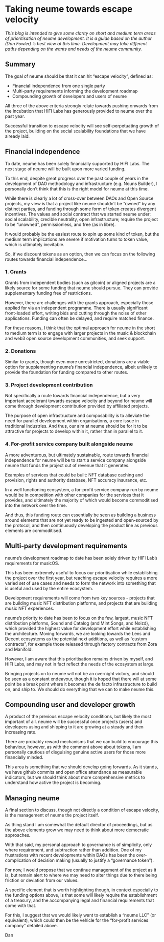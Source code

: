 # Taking neume towards escape velocity

*This blog is intended to give some clarity on short and medium term areas of prioritisation of neume development. It is a guide based on the author (Dan Fowler) ’s best view at this time. Development may take different paths depending on the wants and needs of the neume community.*

## Summary

The goal of neume should be that it can hit “escape velocity”, defined as:

- Financial independence from one single party
- Multi-party requirements informing the development roadmap
- Compounding growth of developers and users of neume

All three of the above criteria strongly relate towards pushing onwards from the incubation that HIFI Labs has generously provided to neume over the past year.

Successful transition to escape velocity will see self-perpetuating growth of the project, building on the social scalability foundations that we have already laid.

## Financial independence

To date, neume has been solely financially supported by HIFI Labs. The next stage of neume will be built upon more varied funding.

To this end, despite great progress over the past couple of years in the development of DAO methodology and infrastructure (e.g. Nouns Builder), I personally don’t think that this is the right model for neume at this time.

While there is clearly a lot of cross-over between DAOs and Open Source projects, my view is that a project like neume shouldn’t be “owned” by any distinct parties, and funding through some form of token creates divergent incentives. The values and social contract that we started neume under; social scalability, credible neutrality, open infrastructure; require the project to be “unowned”, permissionless, and free (as in libre).

It would probably be the easiest route to spin up some kind of token, but the medium term implications are severe if motivation turns to token value, which is ultimately inevitable.

So, if we discount tokens as an option, then we can focus on the following routes towards financial independence…

### 1. Grants

Grants from independent bodies (such as gitcoin) or aligned projects are a likely source for some funding that neume should pursue. They can provide supplementary funding free of restrictions. 

However, there are challenges with the grants approach, especially those applied for via an independent programme. There is usually significant front-loaded effort, writing bids and cutting through the noise of other applications. Funding can often be delayed, and require matched finance.

For these reasons, I think that the optimal approach for neume in the short to medium term is to engage with larger projects in the music & blockchain and web3 open source development communities, and seek support.

### 2. Donations

Similar to grants, though even more unrestricted, donations are a viable option for supplementing neume’s financial independence, albeit unlikely to provide the foundation for funding compared to other routes.

### 3. Project development contribution

Not specifically a route towards financial independence, but a very important accelerant towards escape velocity and beyond for neume will come through development contribution provided by affiliated projects.

The purpose of open infrastructure and composability is to alleviate the need for parallel development within organisations, a core issue in traditional industries. And thus, our aim at neume should be for it to be attractive for projects to develop within it, rather than in parallel to it. 

### 4. For-profit service company built alongside neume

A more adventurous, but ultimately sustainable, route towards financial independence for neume will be to start a service company alongside neume that funds the project out of revenue that it generates.

Examples of services that could be built: NFT database caching and provision, rights and authority database, NFT accuracy insurance, etc.  

In a well functioning ecosystem, a for-profit service company run by neume would be in competition with other companies for the services that it provides, and ultimately the majority of which would become commoditised into the network over the time. 

And thus, this funding route can essentially be seen as building a business around elements that are not yet ready to be ingested and open-sourced by the protocol, and then continuously developing the product line as previous elements are commoditised. 

## Multi-party development requirements

neume’s development roadmap to date has been solely driven by HIFI Lab’s requirements for musicOS. 

This has been extremely useful to focus our prioritisation while establishing the project over the first year, but reaching escape velocity requires a more varied set of use cases and needs to form the network into something that is useful and used by the entire ecosystem.

Development requirements will come from two key sources - projects that are building music NFT distribution platforms, and projects that are building music NFT experiences.

neume’s priority to date has been to focus on the few, largest, music NFT distribution platforms, Sound and Catalog (and Mint Songs, and Noizd), which provided the highest value for development effort while establishing the architecture. Moving forwards, we are looking towards the Lens and Decent ecosystems as the potential next additions, as well as “custom contracts”, for example those released through factory contracts from Zora and Manifold. 

However, I am aware that this prioritisation remains driven by myself, and HIFI Labs, and may not in fact reflect the needs of the ecosystem at large.

Bringing projects on to neume will not be an overnight victory, and should be seen as a constant endeavour, though it is hoped that there will at some point be a break point where it becomes the de facto infrastructure to build on, and ship to. We should do everything that we can to make neume this.

## Compounding user and developer growth

A product of the previous escape velocity conditions, but likely the most important of all. neume will be successful once projects (users) and developers using and shipping to it are growing at a steady and then increasing rate.

There are probably reward mechanisms that we can build to encourage this behaviour, however, as with the comment above about tokens, I am personally cautious of disguising genuine active users for those more financially minded.

This area is something that we should develop going forwards. As it stands, we have github commits and open office attendance as measurable indicators, but we should think about more comprehensive metrics to understand how active the project is becoming.

## Managing neume

A final section to discuss, though not directly a condition of escape velocity, is the management of neume the project itself.

As thing stand I am somewhat the default director of proceedings, but as the above elements grow  we may need to think about more democratic approaches.

With that said, my personal approach to governance is of simplicity, only where requirement, and subtraction rather than addition. One of my frustrations with recent developments within DAOs has been the over-complication of decision making (usually to justify a “governance token”).

For now, I would propose that we continue management of the project as it is, but remain alert to where we may need to alter things due to there being friction or deviation from our values.

A specific element that is worth highlighting though, in context especially to the funding options above, is that some will likely require the establishment of a treasury, and the accompanying legal and financial requirements that come with that.

For this, I suggest that we would likely want to establish a “neume LLC” (or equivalent), which could then be the vehicle for the “for-profit services company” detailed above.

Dan
